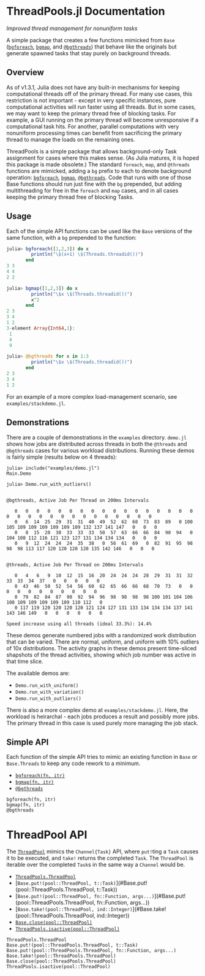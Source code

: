 
# ThreadPools.jl Documentation

_Improved thread management for nonuniform tasks_

A simple package that creates a few functions mimicked from `Base`
([`bgforeach`](@ref), [`bgmap`](@ref), and [`@bgthreads`](@ref))
that behave like the originals but generate spawned tasks 
that stay purely on background threads.

## Overview

As of v1.3.1, Julia does not have any built-in mechanisms for keeping 
computational threads off of the primary thread.  For many use cases, this 
restriction is not important - except in very specific instances, pure 
computational activities will run faster using all threads.  But in some cases, 
we may want to keep the primary thread free of blocking tasks.  For example, a 
GUI running on the primary thread will become unresponsive if a computational 
task hits.  For another, parallel computations with very nonuniform processing
times can benefit from sacrificing the primary thread to manage the loads on
the remaining ones.

ThreadPools is a simple package that allows background-only Task assignment for 
cases where this makes sense.  (As Julia matures, it is hoped this package is 
made obsolete.)  The standard `foreach`,  `map`, and `@threads` functions are 
mimicked, adding a `bg` prefix to each to denote background operation: 
[`bgforeach`](@ref), [`bgmap`](@ref), [`@bgthreads`](@ref).  Code that runs 
with one of  those Base functions should run just fine with the `bg` prepended, 
but adding multithreading for free in the `foreach` and `map` cases, and in 
all cases keeping the primary thread free of blocking Tasks.

## Usage

Each of the simple API functions can be used like the `Base` versions of the 
same function, with a `bg` prepended to the function: 

```julia
julia> bgforeach([1,2,3]) do x
         println("\$(x+1) \$(Threads.threadid())")
       end
3 3
4 4
2 2

julia> bgmap([1,2,3]) do x
         println("\$x \$(Threads.threadid())")
         x^2
       end
2 3
3 4
1 2
3-element Array{Int64,1}:
 1
 4
 9

julia> @bgthreads for x in 1:3
         println("\$x \$(Threads.threadid())")
       end
2 3
3 4
1 2
```
For an example of a more complex load-management scenario, see 
`examples/stackdemo.jl`.

## Demonstrations

There are a couple of demonstrations in the `examples` directory.  `demo.jl` 
shows how jobs are distributed across threads in both the `@threads` and 
`@bgthreads` cases for various workload distributions.  Running these demos 
is fairly simple (results below on 4 threads):

```
julia> include("examples/demo.jl")
Main.Demo

julia> Demo.run_with_outliers()


@bgthreads, Active Job Per Thread on 200ms Intervals

   0   0   0   0   0   0   0   0   0   0   0   0   0   0   0   0   0   0   0   0   0   0   0   0   0   0   0   0   0   0   0
   0   6  14  25  29  31  31  40  49  52  62  68  73  83  89   0 100 105 109 109 109 109 109 109 132 137 141 147   0   0   0
   0   8  15  20  30  33  33  33  50  57  63  66  66  84  90  94   0 104 108 112 116 121 123 127 131 134 134 134   0   0   0
   0   9  12  24  24  24  35  38   0  56  61  69   0  82  91  95  98  98  98 113 117 120 120 120 120 135 142 146   0   0   0


@threads, Active Job Per Thread on 200ms Intervals

   0   4   6   9  10  12  15  16  20  24  24  24  28  29  31  31  32  33  33  34  37   0   0   0   0   0
   0  43  46  50  52  54  56  60  62  65  66  66  68  70  73   0   0   0   0   0   0   0   0   0   0   0
   0  79  82  84  87  90  92  94  96  98  98  98  98 100 101 104 106 108 109 109 109 109 109 110 112   0
   0 117 119 120 120 120 120 121 124 127 131 133 134 134 134 137 141 143 146 149   0   0   0   0   0   0

Speed increase using all threads (ideal 33.3%): 14.4%
```
These demos generate numbered jobs with a randomized work distribution that can 
be varied.  There are normal, uniform,  and uniform with 10% outliers of 10x 
distributions.  The activity graphs in these demos present time-sliced shapshots 
of the thread activities, showing which job number was active in that time 
slice.

The available demos are:

* `Demo.run_with_uniform()`
* `Demo.run_with_variation()`
* `Demo.run_with_outliers()`

There is also a more complex demo at `examples/stackdemo.jl`.  Here, the 
workload is heirarchal - each jobs produces a result and possibly more jobs. 
The primary thread in this case is used purely more managing the job stack.


## Simple API

Each function of the simple API tries to mimic an existing function in `Base` 
or `Base.Threads` to keep any code rework to a minimum.

* [`bgforeach(fn, itr)`](@ref)
* [`bgmap(fn, itr)`](@ref)
* [`@bgthreads`](@ref)

```@docs
bgforeach(fn, itr)
bgmap(fn, itr)
@bgthreads
```

# ThreadPool API

The [`ThreadPool`](#ThreadPools.ThreadPool) mimics the `Channel{Task}` API, 
where `put!`ting a `Task` causes it to be executed, and `take!` returns the 
completed `Task`.  The `ThreadPool` is iterable over the completed `Task`s
in the same way a `Channel` would be.

* [`ThreadPools.ThreadPool`](@ref)
* [`Base.put!(pool::ThreadPool, t::Task)`](#Base.put!(pool::ThreadPools.ThreadPool, t::Task))
* [`Base.put!(pool::ThreadPool, fn::Function, args...)`](#Base.put!(pool::ThreadPools.ThreadPool, fn::Function, args...))
* [`Base.take!(pool::ThreadPool, ind::Integer)`](#Base.take!(pool::ThreadPools.ThreadPool, ind::Integer))
* [`Base.close(pool::ThreadPool)`](#Base.close(pool::ThreadPools.ThreadPool))
* [`ThreadPools.isactive(pool::ThreadPool)`](@ref)

```@docs
ThreadPools.ThreadPool
Base.put!(pool::ThreadPools.ThreadPool, t::Task)
Base.put!(pool::ThreadPools.ThreadPool, fn::Function, args...)
Base.take!(pool::ThreadPools.ThreadPool)
Base.close(pool::ThreadPools.ThreadPool)
ThreadPools.isactive(pool::ThreadPool)
```


